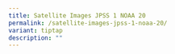 ```yaml
---
title: Satellite Images JPSS 1 NOAA 20
permalink: /satellite-images-jpss-1-noaa-20/
variant: tiptap
description: ""
---
```

